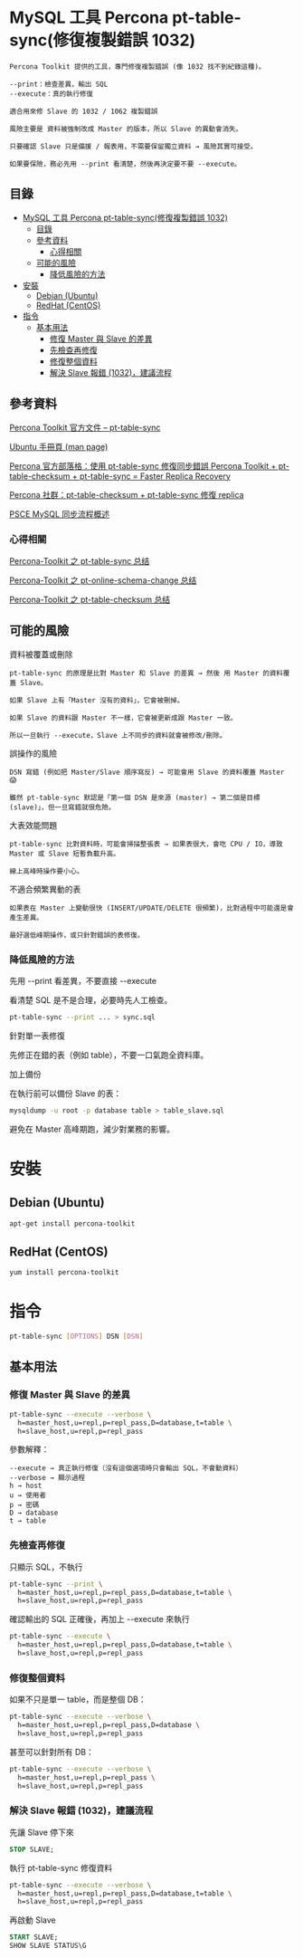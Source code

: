 # MySQL 工具 Percona pt-table-sync(修復複製錯誤 1032)

```
Percona Toolkit 提供的工具，專門修復複製錯誤 (像 1032 找不到紀錄這種)。

--print：檢查差異，輸出 SQL
--execute：真的執行修復

適合用來修 Slave 的 1032 / 1062 複製錯誤

風險主要是 資料被強制改成 Master 的版本，所以 Slave 的異動會消失。

只要確認 Slave 只是備援 / 報表用，不需要保留獨立資料 → 風險其實可接受。

如果要保險，務必先用 --print 看清楚，然後再決定要不要 --execute。
```

## 目錄

- [MySQL 工具 Percona pt-table-sync(修復複製錯誤 1032)](#mysql-工具-percona-pt-table-sync修復複製錯誤-1032)
  - [目錄](#目錄)
  - [參考資料](#參考資料)
    - [心得相關](#心得相關)
  - [可能的風險](#可能的風險)
    - [降低風險的方法](#降低風險的方法)
- [安裝](#安裝)
  - [Debian (Ubuntu)](#debian-ubuntu)
  - [RedHat (CentOS)](#redhat-centos)
- [指令](#指令)
  - [基本用法](#基本用法)
    - [修復 Master 與 Slave 的差異](#修復-master-與-slave-的差異)
    - [先檢查再修復](#先檢查再修復)
    - [修復整個資料](#修復整個資料)
    - [解決 Slave 報錯 (1032)，建議流程](#解決-slave-報錯-1032建議流程)

## 參考資料

[Percona Toolkit 官方文件 – pt-table-sync](https://docs.percona.com/percona-toolkit/pt-table-sync.html)

[Ubuntu 手冊頁 (man page)](https://manpages.ubuntu.com/manpages/plucky/man1/pt-table-sync.1p.html)

[Percona 官方部落格：使用 pt-table-sync 修復同步錯誤 Percona Toolkit + pt-table-checksum + pt-table-sync = Faster Replica Recovery](https://www.percona.com/blog/how-to-use-percona-toolkits-pt-table-sync-for-replica-tables-with-triggers-in-mysql/)

[Percona 社群：pt-table-checksum + pt-table-sync 修復 replica](https://percona.community/blog/2021/07/22/lets-be-insync/)

[PSCE MySQL 同步流程概述](https://www.psce.com/en/blog/2015/01/19/syncronizing-slaves-with-pt-table-sync-on-tables-with-triggers-and-foreign-keys-defined/)

### 心得相關

[Percona-Toolkit 之 pt-table-sync 总结](https://www.cnblogs.com/dbabd/p/10690429.html)

[Percona-Toolkit 之 pt-online-schema-change 总结](https://www.cnblogs.com/dbabd/p/10605629.html)

[Percona-Toolkit 之 pt-table-checksum 总结](https://www.cnblogs.com/dbabd/p/10653408.html)

## 可能的風險

資料被覆蓋或刪除

    pt-table-sync 的原理是比對 Master 和 Slave 的差異 → 然後 用 Master 的資料覆蓋 Slave。

    如果 Slave 上有「Master 沒有的資料」，它會被刪掉。

    如果 Slave 的資料跟 Master 不一樣，它會被更新成跟 Master 一致。

    所以一旦執行 --execute，Slave 上不同步的資料就會被修改/刪除。

誤操作的風險

    DSN 寫錯 (例如把 Master/Slave 順序寫反) → 可能會用 Slave 的資料覆蓋 Master 😱

    雖然 pt-table-sync 默認是「第一個 DSN 是來源 (master) → 第二個是目標 (slave)」，但一旦寫錯就很危險。

大表效能問題

    pt-table-sync 比對資料時，可能會掃描整張表 → 如果表很大，會吃 CPU / IO，導致 Master 或 Slave 短暫負載升高。

    線上高峰時操作要小心。

不適合頻繁異動的表

    如果表在 Master 上變動很快 (INSERT/UPDATE/DELETE 很頻繁)，比對過程中可能還是會產生差異。

    最好選低峰期操作，或只針對錯誤的表修復。

### 降低風險的方法

先用 --print 看差異，不要直接 --execute

看清楚 SQL 是不是合理，必要時先人工檢查。

```sh
pt-table-sync --print ... > sync.sql
```

針對單一表修復

先修正在錯的表（例如 table），不要一口氣跑全資料庫。

加上備份

在執行前可以備份 Slave 的表：

```sh
mysqldump -u root -p database table > table_slave.sql
```

避免在 Master 高峰期跑，減少對業務的影響。

# 安裝

## Debian (Ubuntu)

```bash
apt-get install percona-toolkit
```

## RedHat (CentOS)

```bash
yum install percona-toolkit
```

# 指令

```sh
pt-table-sync [OPTIONS] DSN [DSN]
```

## 基本用法

### 修復 Master 與 Slave 的差異

```sh
pt-table-sync --execute --verbose \
  h=master_host,u=repl,p=repl_pass,D=database,t=table \
  h=slave_host,u=repl,p=repl_pass
```

參數解釋：

```
--execute → 真正執行修復（沒有這個選項時只會輸出 SQL，不會動資料）
--verbose → 顯示過程
h → host
u → 使用者
p → 密碼
D → database
t → table
```

### 先檢查再修復

只顯示 SQL，不執行

```sh
pt-table-sync --print \
  h=master_host,u=repl,p=repl_pass,D=database,t=table \
  h=slave_host,u=repl,p=repl_pass
```

確認輸出的 SQL 正確後，再加上 --execute 來執行

```sh
pt-table-sync --execute \
  h=master_host,u=repl,p=repl_pass,D=database,t=table \
  h=slave_host,u=repl,p=repl_pass
```

### 修復整個資料

如果不只是單一 table，而是整個 DB：

```sh
pt-table-sync --execute --verbose \
  h=master_host,u=repl,p=repl_pass,D=database \
  h=slave_host,u=repl,p=repl_pass
```

甚至可以針對所有 DB：

```sh
pt-table-sync --execute --verbose \
  h=master_host,u=repl,p=repl_pass \
  h=slave_host,u=repl,p=repl_pass
```

### 解決 Slave 報錯 (1032)，建議流程

先讓 Slave 停下來

```sql
STOP SLAVE;
```

執行 pt-table-sync 修復資料

```sh
pt-table-sync --execute --verbose \
  h=master_host,u=repl,p=repl_pass,D=database,t=table \
  h=slave_host,u=repl,p=repl_pass
```

再啟動 Slave

```sql
START SLAVE;
SHOW SLAVE STATUS\G
```

